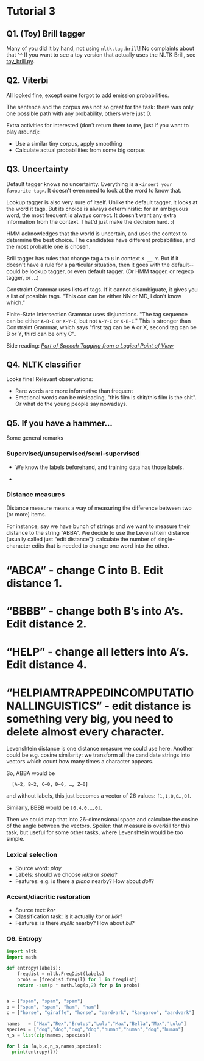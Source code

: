 # Tutorial 3

## Q1. (Toy) Brill tagger

Many of you did it by hand, not using `nltk.tag.brill`! No complaints about that ^^
If you want to see a toy version that actually uses the NLTK Brill, see [toy_brill.py](https://github.com/inariksit/NLP_course/blob/master/Tutorial3/toy_brill.py).


## Q2. Viterbi

All looked fine, except some forgot to add emission probabilities.

The sentence and the corpus was not so great for the task: there was only one possible path with any probability, others were just 0. 

Extra activities for interested (don't return them to me, just if you want to play around): 
 * Use a similar tiny corpus, apply smoothing
 * Calculate actual probabilities from some big corpus


## Q3. Uncertainty

Default tagger knows no uncertainty. Everything is a `<insert your favourite tag>`. It doesn't even need to look at the word to know that.

Lookup tagger is also very sure of itself. Unlike the default tagger, it looks at the word it tags. But its choice is always deterministic: for an ambiguous word, the most frequent is always correct. It doesn't want any extra information from the context. That'd just make the decision hard. :(

HMM acknowledges that the world is uncertain, and uses the context to determine the best choice. The candidates have different probabilities, and the most probable one is chosen.

Brill tagger has rules that change tag `A` to `B` in context `X __ Y`. But if it doesn't have a rule for a particular situation, then it goes with the default--could be lookup tagger, or even default tagger. (Or HMM tagger, or regexp tagger, or ...)

Constraint Grammar uses lists of tags. If it cannot disambiguate, it gives you a list of possible tags. "This *can* can be either NN or MD, I don't know which."

Finite-State Intersection Grammar uses disjunctions. "The tag sequence can be either `A-B-C` or `X-Y-C`, but not `A-Y-C` or `X-B-C`." This is stronger than Constraint Grammar, which says "first tag can be A or X, second tag can be B or Y, third can be only C".

Side reading: [*Part of Speech Tagging from a Logical Point of View*](http://www.ling.gu.se/~lager/Mutbl/Papers/lager_nivre.pdf)


## Q4. NLTK classifier

Looks fine! Relevant observations: 

* Rare words are more informative than frequent
* Emotional words can be misleading, "this film is shit/this film is the shit". Or what do the young people say nowadays.


## Q5. If you have a hammer...

Some general remarks

### Supervised/unsupervised/semi-supervised

* We know the labels beforehand, and training data has those labels.

* 

### Distance measures

Distance measure means a way of measuring the difference between two (or more) items.

For instance, say we have bunch of strings and we want to measure their distance to the string “ABBA”. We decide to use the Levenshtein distance (usually called just “edit distance”): calculate the number of  single-character edits that is needed to change one word into the other.

# “ABCA” - change C into B. Edit distance 1.
# “BBBB” - change both B’s into A’s. Edit distance 2.
# “HELP” - change all letters into A’s. Edit distance 4.
# “HELPIAMTRAPPEDINCOMPUTATIONALLINGUISTICS” - edit distance is something very big, you need to delete almost every character.

Levenshtein distance is one distance measure we could use here. Another could be e.g. cosine similarity: we transform all the candidate strings into vectors which count how many times a character appears. 

So, ABBA would be 

```
  [A=2, B=2, C=0, D=0, …, Z=0] 
```
and without labels, this just becomes a vector of 26 values: `[1,1,0,0…,0]`.

Similarly, BBBB would be `[0,4,0,…,0]`.

Then we could map that into 26-dimensional space and calculate the cosine of the angle between the vectors. Spoiler: that measure is overkill for this task, but useful for some other tasks, where Levenshtein would be too simple.

### Lexical selection

* Source word: *play*
* Labels: should we choose *leka* or *spela*?
* Features: e.g. is there a *piano* nearby? How about *doll*?

### Accent/diacritic restoration

* Source text: *kor*
* Classification task: is it actually *kor* or *kör*?
* Features: is there *mjölk* nearby? How about *bil*?


### Q6. Entropy

```python
import nltk
import math

def entropy(labels):
    freqdist = nltk.FreqDist(labels)
    probs = [freqdist.freq(l) for l in freqdist]
    return -sum(p * math.log(p,2) for p in probs)


a = ["spam", "spam", "spam"]
b = ["spam", "spam", "ham", "ham"]
c = ["horse", "giraffe", "horse", "aardvark", "kangaroo", "aardvark"]

names   = ["Max","Rex","Brutus","Lulu","Max","Bella","Max","Lulu"]
species = ["dog","dog","dog","dog","human","human","dog","human"]
n_s = list(zip(names, species))

for l in [a,b,c,n_s,names,species]:
  print(entropy(l))
```
